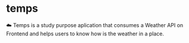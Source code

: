 # temps
☁️ Temps is a study purpose aplication that consumes a Weather API on Frontend and helps users to know how is the weather in a place.
